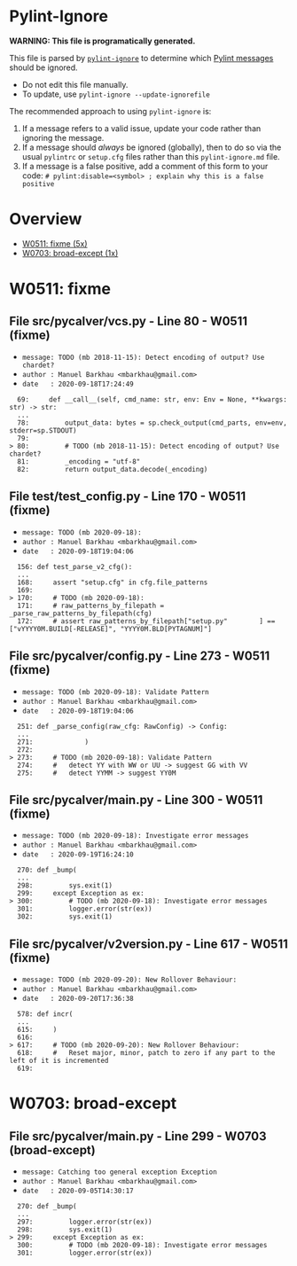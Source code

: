 # Pylint-Ignore

**WARNING: This file is programatically generated.**

This file is parsed by [`pylint-ignore`](https://pypi.org/project/pylint-ignore/)
to determine which
[Pylint messages](https://pylint.pycqa.org/en/stable/technical_reference/features.html)
should be ignored.

- Do not edit this file manually.
- To update, use `pylint-ignore --update-ignorefile`

The recommended approach to using `pylint-ignore` is:

1. If a message refers to a valid issue, update your code rather than
   ignoring the message.
2. If a message should *always* be ignored (globally), then to do so
   via the usual `pylintrc` or `setup.cfg` files rather than this
   `pylint-ignore.md` file.
3. If a message is a false positive, add a comment of this form to your code:
   `# pylint:disable=<symbol> ; explain why this is a false positive`


# Overview

 - [W0511: fixme (5x)](#w0511-fixme)
 - [W0703: broad-except (1x)](#w0703-broad-except)


# W0511: fixme

## File src/pycalver/vcs.py - Line 80 - W0511 (fixme)

- `message: TODO (mb 2018-11-15): Detect encoding of output? Use chardet?`
- `author : Manuel Barkhau <mbarkhau@gmail.com>`
- `date   : 2020-09-18T17:24:49`

```
  69:     def __call__(self, cmd_name: str, env: Env = None, **kwargs: str) -> str:
  ...
  78:         output_data: bytes = sp.check_output(cmd_parts, env=env, stderr=sp.STDOUT)
  79:
> 80:         # TODO (mb 2018-11-15): Detect encoding of output? Use chardet?
  81:         _encoding = "utf-8"
  82:         return output_data.decode(_encoding)
```


## File test/test_config.py - Line 170 - W0511 (fixme)

- `message: TODO (mb 2020-09-18):`
- `author : Manuel Barkhau <mbarkhau@gmail.com>`
- `date   : 2020-09-18T19:04:06`

```
  156: def test_parse_v2_cfg():
  ...
  168:     assert "setup.cfg" in cfg.file_patterns
  169:
> 170:     # TODO (mb 2020-09-18):
  171:     # raw_patterns_by_filepath = _parse_raw_patterns_by_filepath(cfg)
  172:     # assert raw_patterns_by_filepath["setup.py"        ] == ["vYYYY0M.BUILD[-RELEASE]", "YYYY0M.BLD[PYTAGNUM]"]
```


## File src/pycalver/config.py - Line 273 - W0511 (fixme)

- `message: TODO (mb 2020-09-18): Validate Pattern`
- `author : Manuel Barkhau <mbarkhau@gmail.com>`
- `date   : 2020-09-18T19:04:06`

```
  251: def _parse_config(raw_cfg: RawConfig) -> Config:
  ...
  271:             )
  272:
> 273:     # TODO (mb 2020-09-18): Validate Pattern
  274:     #   detect YY with WW or UU -> suggest GG with VV
  275:     #   detect YYMM -> suggest YY0M
```


## File src/pycalver/__main__.py - Line 300 - W0511 (fixme)

- `message: TODO (mb 2020-09-18): Investigate error messages`
- `author : Manuel Barkhau <mbarkhau@gmail.com>`
- `date   : 2020-09-19T16:24:10`

```
  270: def _bump(
  ...
  298:         sys.exit(1)
  299:     except Exception as ex:
> 300:         # TODO (mb 2020-09-18): Investigate error messages
  301:         logger.error(str(ex))
  302:         sys.exit(1)
```


## File src/pycalver/v2version.py - Line 617 - W0511 (fixme)

- `message: TODO (mb 2020-09-20): New Rollover Behaviour:`
- `author : Manuel Barkhau <mbarkhau@gmail.com>`
- `date   : 2020-09-20T17:36:38`

```
  578: def incr(
  ...
  615:     )
  616:
> 617:     # TODO (mb 2020-09-20): New Rollover Behaviour:
  618:     #   Reset major, minor, patch to zero if any part to the left of it is incremented
  619:
```


# W0703: broad-except

## File src/pycalver/__main__.py - Line 299 - W0703 (broad-except)

- `message: Catching too general exception Exception`
- `author : Manuel Barkhau <mbarkhau@gmail.com>`
- `date   : 2020-09-05T14:30:17`

```
  270: def _bump(
  ...
  297:         logger.error(str(ex))
  298:         sys.exit(1)
> 299:     except Exception as ex:
  300:         # TODO (mb 2020-09-18): Investigate error messages
  301:         logger.error(str(ex))
```


